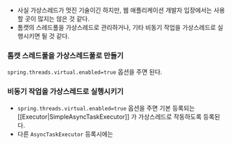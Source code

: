 - 사실 가상스레드가 멋진 기술이긴 하지만, 웹 애플리케이션 개발자 입장에서는 사용할 곳이 많지는 않은 것 같다.
- 톰캣의 스레드풀을 가상스레드로 관리하거나, 기타 비동기 작업을 가상스레드로 실행시키면 될 것 같다.
### 톰캣 스레드풀을 가상스레드풀로 만들기
`spring.threads.virtual.enabled=true` 옵션을 주면 된다.
### 비동기 작업을 가상스레드로 실행시키기
- `spring.threads.virtual.enabled=true` 옵션을 주면 기본 등록되는 [[Executor|SimpleAsyncTaskExecutor]] 가 가상스레드로 작동하도록 등록된다.
- 다른 `AsyncTaskExecutor` 등록시에는 
